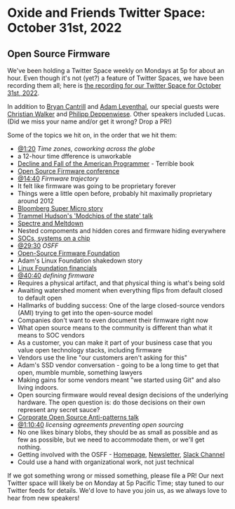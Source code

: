 # Oxide and Friends Twitter Space: October 31st, 2022

## Open Source Firmware

We've been holding a Twitter Space weekly on Mondays at 5p for about an hour.
Even though it's not (yet?) a feature of Twitter Spaces, we have been
recording them all; here is
[the recording for our Twitter Space for October 31st, 2022](https://youtu.be/QAhHkz76NbI).

In addition to
[Bryan Cantrill](https://twitter.com/bcantrill) and
[Adam Leventhal](https://twitter.com/ahl),
our special guests were
[Christian Walker](https://twitter.com/nablahero) and
[Philipp Deppenwiese](https://twitter.com/_zaolin_).
Other speakers included Lucas.
(Did we miss your name and/or get it wrong? Drop a PR!)

Some of the topics we hit on, in the order that we hit them:

- [@1:20](https://youtu.be/QAhHkz76NbI?t=80)
  *Time zones, coworking across the globe*
- a 12-hour time dfference is unworkable
- [Decline and Fall of the American Programmer](https://en.wikipedia.org/wiki/Decline_and_Fall_of_the_American_Programmer) - Terrible book
- [Open Source Firmware conference](https://www.osfc.io/)
- [@14:40](https://youtu.be/QAhHkz76NbI?t=880)
  *Firmware trajectory*
- It felt like firmware was going to be proprietary forever
- Things were a little open before, probably hit maximally proprietary around 2012
- [Bloomberg Super Micro story](https://www.datacenterdynamics.com/en/news/years-later-bloomberg-doubles-down-disputed-supermicro-supply-chain-hack-story/)
- [Trammel Hudson's 'Modchips of the state' talk](https://trmm.net/Modchips/)
- [Spectre and Meltdown](https://meltdownattack.com/)
- Nested compoments and hidden cores and firmware hiding everywhere
- [SOCs, systems on a chip](https://en.wikipedia.org/wiki/System_on_a_chip)
- [@29:30](https://youtu.be/QAhHkz76NbI?t=1770)
  *OSFF*
- [Open-Source Firmware Foundation](https://opensourcefirmware.foundation/)
- Adam's Linux Foundation shakedown story
- [Linux Foundation financials](https://projects.propublica.org/nonprofits/organizations/460503801)
- [@40:40](https://youtu.be/QAhHkz76NbI?t=2440)
  *defining firmware*
- Requires a physical artifact, and that physical thing is what's being sold
- Awaiting watershed moment when everything flips from default closed to default open
- Hallmarks of budding success: One of the large closed-source vendors (AMI) trying to get into the open-source model
- Companies don't want to even document their firmware right now
- What open source means to the community is different than what it means to SOC vendors
- As a customer, you can make it part of your business case that you value open technology stacks, including firmware
- Vendors use the line "our customers aren't asking for this"
- Adam's SSD vendor conversation - going to be a long time to get that open, mumble mumble, something lawyers
- Making gains for some vendors meant "we started using Git" and also living indoors.
- Open sourcing firmware would reveal design decisions of the underlying hardware.  The open question is: do those decisions on their own represent any secret sauce?
- [Corporate Open Source Anti-patterns talk](https://www.youtube.com/watch?v=Pm8P4oCIY3g)
- [@1:10:40](https://youtu.be/QAhHkz76NbI?t=4240)
  *licensing agreements preventing open sourcing*
- No one likes binary blobs, they should be as small as possible and as few as possible, but we need to accommodate them, or we'll get nothing.
- Getting involved with the OSFF - [Homepage](https://opensourcefirmware.foundation/), [Newsletter](https://lists.osfw.foundation/), [Slack Channel](https://slack.osfw.dev/)
- Could use a hand with organizational work, not just technical

If we got something wrong or missed something, please file a PR!
Our next Twitter space will likely be on Monday at 5p Pacific Time; stay tuned
to our Twitter feeds for details.  We'd love to have you join us, as we
always love to hear from new speakers!

